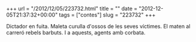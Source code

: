 +++
url = "/2012/12/05/223732.html"
title = ""
date = "2012-12-05T21:37:32+00:00"
tags = ["contes"]
slug = "223732"
+++

Dictador en fuita. Maleta curulla d'ossos de les seves víctimes. El maten al carreró rebels barbuts. I a aquests, agents amb corbata.

